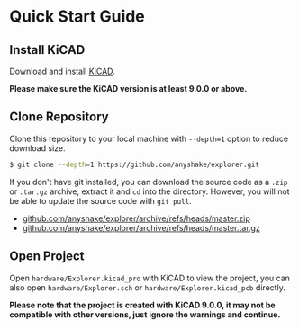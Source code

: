 # Quick Start Guide

## Install KiCAD

Download and install [KiCAD](https://kicad.org/).

**Please make sure the KiCAD version is at least 9.0.0 or above.**

## Clone Repository

Clone this repository to your local machine with `--depth=1` option to reduce download size.

```bash
$ git clone --depth=1 https://github.com/anyshake/explorer.git
```

If you don't have git installed, you can download the source code as a `.zip` or `.tar.gz` archive, extract it and `cd` into the directory. However, you will not be able to update the source code with `git pull`.

- [github.com/anyshake/explorer/archive/refs/heads/master.zip](https://github.com/anyshake/explorer/archive/refs/heads/master.zip)
- [github.com/anyshake/explorer/archive/refs/heads/master.tar.gz](https://github.com/anyshake/explorer/archive/refs/heads/master.tar.gz)

## Open Project

Open `hardware/Explorer.kicad_pro` with KiCAD to view the project, you can also open `hardware/Explorer.sch` or `hardware/Explorer.kicad_pcb` directly.

**Please note that the project is created with KiCAD 9.0.0, it may not be compatible with other versions, just ignore the warnings and continue.**
